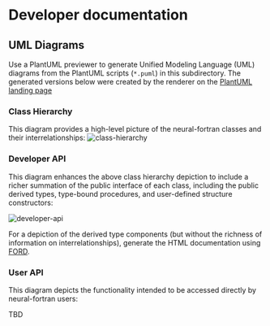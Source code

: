 # Developer documentation

## UML Diagrams

Use a PlantUML previewer to generate Unified Modeling Language (UML) diagrams
from the PlantUML scripts (`*.puml`) in this subdirectory.
The generated versions below were created by the renderer on the
[PlantUML landing page](https://plantuml.com)

### Class Hierarchy

This diagram provides a high-level picture of the neural-fortran classes and
their interrelationships:
![class-hierarchy](https://user-images.githubusercontent.com/13108868/168928394-9fbf7880-0b11-4eb5-9106-baeb3ae3482d.png)

### Developer API

This diagram enhances the above class hierarchy depiction to include a richer
summation of the public interface of each class, including the public derived
types, type-bound procedures, and user-defined structure constructors:

![developer-api](https://user-images.githubusercontent.com/13108868/168961635-1f43641f-8144-4c4c-aa61-9f7140650e42.png)

For a depiction of the derived type components (but without the richness of
information on interrelationships), generate the HTML documentation using
[FORD](https://github.com/modern-fortran/neural-fortran#api-documentation).

### User API

This diagram depicts the functionality intended to be accessed directly by
neural-fortran users:

TBD
